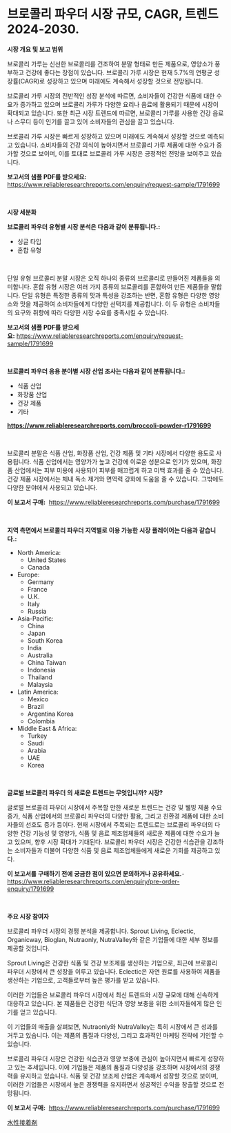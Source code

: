 <p><h1>브로콜리 파우더 시장 규모, CAGR, 트렌드 2024-2030.</h1></p><p><strong>시장 개요 및 보고 범위</strong></p>
<p><p>브로콜리 가루는 신선한 브로콜리를 건조하여 분말 형태로 만든 제품으로, 영양소가 풍부하고 건강에 좋다는 장점이 있습니다. 브로콜리 가루 시장은 현재 5.7%의 연평균 성장률(CAGR)로 성장하고 있으며 미래에도 계속해서 성장할 것으로 전망됩니다. </p><p>브로콜리 가루 시장의 전반적인 성장 분석에 따르면, 소비자들이 건강한 식품에 대한 수요가 증가하고 있으며 브로콜리 가루가 다양한 요리나 음료에 활용되기 때문에 시장이 확대되고 있습니다. 또한 최근 시장 트렌드에 따르면, 브로콜리 가루를 사용한 건강 음료나 스무디 등이 인기를 끌고 있어 소비자들의 관심을 끌고 있습니다.</p><p>브로콜리 가루 시장은 빠르게 성장하고 있으며 미래에도 계속해서 성장할 것으로 예측되고 있습니다. 소비자들의 건강 의식이 높아지면서 브로콜리 가루 제품에 대한 수요가 증가할 것으로 보이며, 이를 토대로 브로콜리 가루 시장은 긍정적인 전망을 보여주고 있습니다.</p></p>
<p><strong>보고서의 샘플 PDF를 받으세요:</strong> <a href="https://www.reliableresearchreports.com/enquiry/request-sample/1791699">https://www.reliableresearchreports.com/enquiry/request-sample/1791699</a></p>
<p>&nbsp;</p>
<p><strong>시장 세분화</strong></p>
<p><strong>브로콜리 파우더 유형별 시장 분석은 다음과 같이 분류됩니다.:</strong></p>
<p><ul><li>싱글 타입</li><li>혼합 유형</li></ul></p>
<p>&nbsp;</p>
<p><p>단일 유형 브로콜리 분말 시장은 오직 하나의 종류의 브로콜리로 만들어진 제품들을 의미합니다. 혼합 유형 시장은 여러 가지 종류의 브로콜리를 혼합하여 만든 제품들을 말합니다. 단일 유형은 특정한 종류의 맛과 특성을 강조하는 반면, 혼합 유형은 다양한 영양소와 맛을 제공하여 소비자들에게 다양한 선택지를 제공합니다. 이 두 유형은 소비자들의 요구와 취향에 따라 다양한 시장 수요를 충족시킬 수 있습니다.</p></p>
<p><strong>보고서의 샘플 PDF를 받으세요:</strong>&nbsp;<a href="https://www.reliableresearchreports.com/enquiry/request-sample/1791699">https://www.reliableresearchreports.com/enquiry/request-sample/1791699</a></p>
<p>&nbsp;</p>
<p><strong> 브로콜리 파우더 응용 분야별 시장 산업 조사는 다음과 같이 분류됩니다.:</strong></p>
<p><ul><li>식품 산업</li><li>화장품 산업</li><li>건강 제품</li><li>기타</li></ul></p>
<p><strong><a href="https://www.reliableresearchreports.com/broccoli-powder-r1791699">https://www.reliableresearchreports.com/broccoli-powder-r1791699</a></strong></p>
<p>&nbsp;</p>
<p><p>브로콜리 분말은 식품 산업, 화장품 산업, 건강 제품 및 기타 시장에서 다양한 용도로 사용됩니다. 식품 산업에서는 영양가가 높고 건강에 이로운 성분으로 인기가 있으며, 화장품 산업에서는 피부 미용에 사용되어 피부를 매끄럽게 하고 미백 효과를 줄 수 있습니다. 건강 제품 시장에서는 체내 독소 제거와 면역력 강화에 도움을 줄 수 있습니다. 그밖에도 다양한 분야에서 사용되고 있습니다.</p></p>
<p><strong>이 보고서 구매:</strong>&nbsp; <a href="https://www.reliableresearchreports.com/purchase/1791699">https://www.reliableresearchreports.com/purchase/1791699</a></p>
<p>&nbsp;</p>
<p><strong>지역 측면에서 브로콜리 파우더 지역별로 이용 가능한 시장 플레이어는 다음과 같습니다.:</strong></p>
<p><ul>
    <li>
        North America:
        <ul>
            <li>United States</li>
            <li>Canada</li>
        </ul>
    </li>
    <li>
        Europe:
        <ul>
            <li>Germany</li>
            <li>France</li>
            <li>U.K.</li>
            <li>Italy</li>
            <li>Russia</li>
        </ul>
    </li>
    <li>
        Asia-Pacific:
        <ul>
            <li>China</li>
            <li>Japan</li>
            <li>South Korea</li>
            <li>India</li>
            <li>Australia</li>
            <li>China Taiwan</li>
            <li>Indonesia</li>
            <li>Thailand</li>
            <li>Malaysia</li>
        </ul>
    </li>
    <li>
        Latin America:
        <ul>
            <li>Mexico</li>
            <li>Brazil</li>
            <li>Argentina Korea</li>
            <li>Colombia</li>
        </ul>
    </li>
    <li>
        Middle East & Africa:
        <ul>
            <li>Turkey</li>
            <li>Saudi</li>
            <li>Arabia</li>
            <li>UAE</li>
            <li>Korea</li>
        </ul>
    </li>
    </ul></p>
<p>&nbsp;</p>
<p><strong>글로벌 브로콜리 파우더 의 새로운 트렌드는 무엇입니까? 시장?</strong></p>
<p><p>글로벌 브로콜리 파우더 시장에서 주목할 만한 새로운 트렌드는 건강 및 웰빙 제품 수요 증가, 식품 산업에서의 브로콜리 파우더의 다양한 활용, 그리고 친환경 제품에 대한 소비자들의 선호도 증가 등이다. 현재 시장에서 주목되는 트렌드로는 브로콜리 파우더의 다양한 건강 기능성 및 영양가, 식품 및 음료 제조업체들의 새로운 제품에 대한 수요가 늘고 있으며, 향후 시장 확대가 기대된다. 브로콜리 파우더 시장은 건강한 식습관을 강조하는 소비자들과 더불어 다양한 식품 및 음료 제조업체들에게 새로운 기회를 제공하고 있다.</p></p>
<p><strong>이 보고서를 구매하기 전에 궁금한 점이 있으면 문의하거나 공유하세요.</strong>- <a href="https://www.reliableresearchreports.com/enquiry/pre-order-enquiry/1791699">https://www.reliableresearchreports.com/enquiry/pre-order-enquiry/1791699</a></p>
<p>&nbsp;</p>
<p><strong>주요 시장 참여자</strong></p>
<p><p>브로콜리 파우더 시장의 경쟁 분석을 제공합니다. Sprout Living, Eclectic, Organicway, Bioglan, Nutraonly, NutraValley와 같은 기업들에 대한 세부 정보를 제공할 것입니다. </p><p>Sprout Living은 건강한 식품 및 건강 보조제를 생산하는 기업으로, 최근에 브로콜리 파우더 시장에서 큰 성장을 이루고 있습니다. Eclectic은 자연 원료를 사용하여 제품을 생산하는 기업으로, 고객들로부터 높은 평가를 받고 있습니다. </p><p>이러한 기업들은 브로콜리 파우더 시장에서 최신 트렌드와 시장 규모에 대해 신속하게 대응하고 있습니다. 본 제품들은 건강한 식단과 영양 보충을 위한 소비자들에게 많은 인기를 얻고 있습니다. </p><p>이 기업들의 매출을 살펴보면, Nutraonly와 NutraValley는 특히 시장에서 큰 성과를 거두고 있습니다. 이는 제품의 품질과 다양성, 그리고 효과적인 마케팅 전략에 기인할 수 있습니다. </p><p>브로콜리 파우더 시장은 건강한 식습관과 영양 보충에 관심이 높아지면서 빠르게 성장하고 있는 추세입니다. 이에 기업들은 제품의 품질과 다양성을 강조하며 시장에서의 경쟁력을 유지하고 있습니다. 식품 및 건강 보조제 산업은 계속해서 성장할 것으로 보이며, 이러한 기업들은 시장에서 높은 경쟁력을 유지하면서 성공적인 수익을 창출할 것으로 전망됩니다.</p></p>
<p><strong>이 보고서 구매:</strong>&nbsp;&nbsp;<a href="https://www.reliableresearchreports.com/purchase/1791699">https://www.reliableresearchreports.com/purchase/1791699</a></p>
<p><p><a href="https://github.com/zekaoe592392/Market-Research-Report-List-1/blob/main/617149624131.md">水性接着剤</a></p></p>